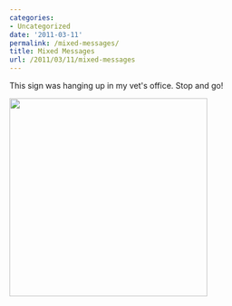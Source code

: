 ```yaml
---
categories:
- Uncategorized
date: '2011-03-11'
permalink: /mixed-messages/
title: Mixed Messages
url: /2011/03/11/mixed-messages
---
```


This sign was hanging up in my vet's office. Stop and go!

<img src="https://gomakethings.com/wp-content/uploads/2011/03/photo-349x350.jpg" alt="" title="photo" width="349" height="350" class="aligncenter size-medium wp-image-149" />